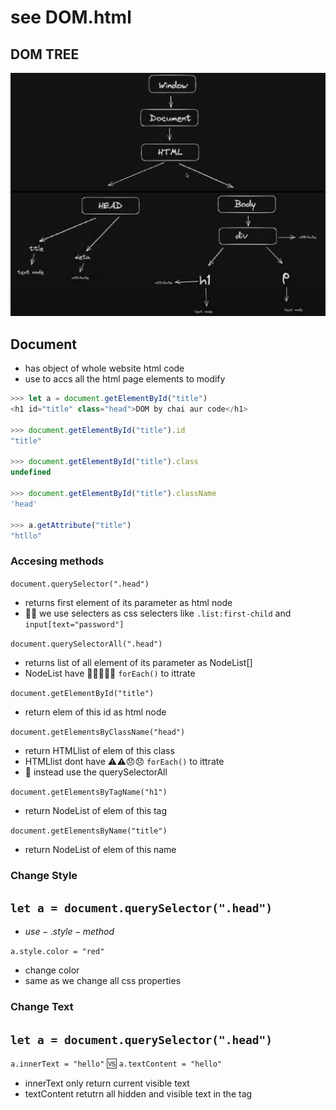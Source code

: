 # see DOM.html


## DOM TREE
![](01_DOM_TREE.png)

## Document
- has object of whole website html code
- use to accs all the html page elements to modify

```js
>>> let a = document.getElementById("title")
<h1 id="title" class="head">DOM by chai aur code</h1>

>>> document.getElementById("title").id
"title"

>>> document.getElementById("title").class
undefined

>>> document.getElementById("title").className
'head'

>>> a.getAttribute("title")
"htllo"
```
### Accesing methods

`document.querySelector(".head")`
- returns first element of its parameter as html node
- 🤩🤩 we use selecters as css selecters like `.list:first-child` and `input[text="password"]` 

`document.querySelectorAll(".head")`
- returns list of all element of its parameter as NodeList[]
- NodeList have 🤩👍🏻👍🏻 `forEach()` to ittrate

`document.getElementById("title")`
- return elem of this id as html node

`document.getElementsByClassName("head")`
- return HTMLlist of elem of this class
- HTMLlist dont have ⚠️⚠️😞😞 `forEach()` to ittrate
- 😤 instead use the querySelectorAll

`document.getElementsByTagName("h1")`
-   return NodeList of elem of this tag

`document.getElementsByName("title")`
-   return NodeList of elem of this name

### Change Style
## `let a = document.querySelector(".head")`
-   $use - .style - method$

`a.style.color = "red"`
-   change color
-   same as we change all css properties

### Change Text

## `let a = document.querySelector(".head")`
`a.innerText = "hello"` 🆚 `a.textContent = "hello"`
-   innerText only return current visible text
-   textContent retutrn all hidden and visible text in the tag